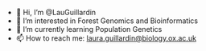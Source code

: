 - 👋 Hi, I’m @LauGuillardin
- 👀 I’m interested in Forest Genomics and Bioinformatics
- 🌱 I’m currently learning Population Genetics
- 📫 How to reach me: laura.guillardin@biology.ox.ac.uk

<!---
LauGuillardin/LauGuillardin is a ✨ special ✨ repository because its `README.md` (this file) appears on your GitHub profile.
You can click the Preview link to take a look at your changes.
--->
